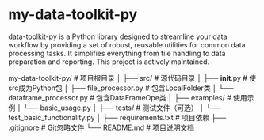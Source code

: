 # my-data-toolkit-py
data-toolkit-py is a Python library designed to streamline your data workflow by providing a set of robust, reusable utilities for common data processing tasks. It simplifies everything from file handling to data preparation and reporting. This project is actively maintained.

my-data-toolkit-py/                # 项目根目录
│
├── src/                           # 源代码目录
│   ├── __init__.py               # 使src成为Python包
│   ├── file_processor.py         # 包含LocalFolder类
│   └── dataframe_processor.py    # 包含DataFrameOpe类
│
├── examples/                     # 使用示例
│   └── basic_usage.py
│
├── tests/                        # 测试文件（可选）
│   └── test_basic_functionality.py
│
├── requirements.txt              # 项目依赖
├── .gitignore                   # Git忽略文件
└── README.md                    # 项目说明文档
